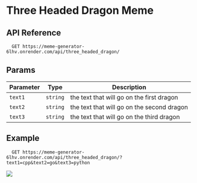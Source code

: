 # Three Headed Dragon Meme

## API Reference

```http
  GET https://meme-generator-6lhv.onrender.com/api/three_headed_dragon/
```

## Params

|Parameter|Type|Description|
|---|---|---|
|`text1`|`string`|the text that will go on the first dragon|
|`text2`|`string`|the text that will go on the second dragon|
|`text3`|`string`|the text that will go on the third dragon|

## Example
```http
  GET https://meme-generator-6lhv.onrender.com/api/three_headed_dragon/?text1=cpp&text2=go&text3=python
```
![](https://meme-generator-6lhv.onrender.com/api/three_headed_dragon/?text1=cpp&text2=go&text3=python)